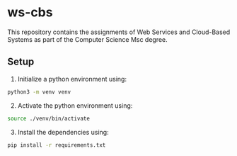 # ws-cbs
This repository contains the assignments of Web Services and Cloud-Based Systems as part of the Computer Science Msc degree.

## Setup

1. Initialize a python environment using:
```bash
python3 -m venv venv
```

2. Activate the python environment using:
```bash
source ./venv/bin/activate
```

3. Install the dependencies using:
```bash
pip install -r requirements.txt
```
